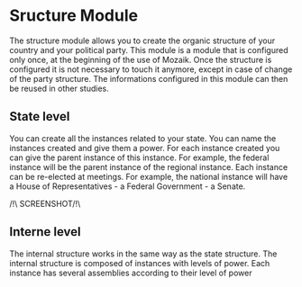 # Sructure Module

The structure module allows you to create the organic structure of your country and  your political party. This module is a module that is configured only once, at the beginning of the use of Mozaik. Once the structure is configured it is not necessary to touch it anymore, except in case of change of the party structure. The informations configured in this module can then be reused in other studies.

## State level

You can create all the instances related to your state. You can name the instances created and give them a power. For each instance created you can give the parent instance of this instance. For example, the federal instance will be the parent instance of the regional instance.
Each instance can be re-elected at meetings. For example, the national instance will have a House of Representatives - a Federal Government - a Senate.

/!\ SCREENSHOT/!\ 

## Interne level

The internal structure works in the same way as the state structure. The internal structure is composed of instances with levels of power. Each instance has several assemblies according to their level of power


